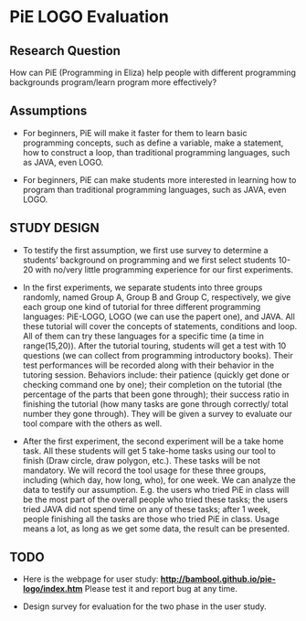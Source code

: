 # PiE LOGO Evaluation

## Research QuestionHow can PiE (Programming in Eliza) help people with different programming backgrounds program/learn program more effectively?## Assumptions* For beginners, PiE will make it faster for them to learn basic programming concepts, such as define a variable, make a statement, how to construct a loop, than traditional programming languages, such as JAVA, even LOGO.
* For beginners, PiE can make students more interested in learning how to program than traditional programming languages, such as JAVA, even LOGO.## STUDY DESIGN* To testify the first assumption, we first use survey to determine a students’ background on programming and we first select students 10-20 with no/very little programming experience for our first experiments.
* In the first experiments, we separate students into three groups randomly, named Group A, Group B and Group C, respectively, we give each group one kind of tutorial for three different programming languages: PiE-LOGO, LOGO (we can use the papert one), and JAVA. All these tutorial will cover the concepts of statements, conditions and loop. All of them can try these languages for a specific time (a time in range(15,20)). After the tutorial touring, students will get a test with 10 questions (we can collect from programming introductory books). Their test performances will be recorded along with their behavior in the tutoring session. Behaviors include: their patience (quickly get done or checking command one by one); their completion on the tutorial (the percentage of the parts that been gone through); their success ratio in finishing the tutorial (how many tasks are gone through correctly/ total number they gone through). They will be given a survey to evaluate our tool compare with the others as well.
* After the first experiment, the second experiment will be a take home task. All these students will get 5 take-home tasks using our tool to finish (Draw circle, draw polygon, etc.). These tasks will be not mandatory. We will record the tool usage for these three groups, including (which day, how long, who), for one week. We can analyze the data to testify our assumption. E.g. the users who tried PiE in class will be the most part of the overall people who tried these tasks; the users tried JAVA did not spend time on any of these tasks; after 1 week, people finishing all the tasks are those who tried PiE in class. Usage means a lot, as long as we get some data, the result can be presented.

## TODO
* Here is the webpage for user study: **http://bambool.github.io/pie-logo/index.htm**  Please test it and report bug at any time.

* Design survey for evaluation for the two phase in the user study.